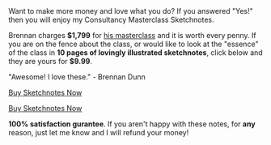 <div class="buybox">
  <span class="buyhead">Want to make more money and love what you do? If you
  answered "Yes!" then you will enjoy my Consultancy Masterclass Sketchnotes.</span><br><p class="text">Brennan charges <strong>$1,799</strong>
 for <a href="http://doubleyourfreelancingrate.com/build-a-consultancy">his masterclass</a>
and it is worth every penny. If you are on the fence about the class, or would
like to look at the "essence" of the class in <strong>10 pages of lovingly illustrated sketchnotes</strong>, click below and
they are yours for <strong>$9.99</strong>.</p>
  <p class="quote">"Awesome! I love these." - Brennan Dunn</p>
  <a class="button" href="http://gum.co/consultancyclass">Buy Sketchnotes Now</a>
  <p><a class="small" href="http://gum.co/consultancyclass">Buy Sketchnotes Now</a><p>
  <p class="small"><strong>100% satisfaction gurantee</strong>. If you aren't happy with these
  notes, for <strong>any</strong> reason, just let me know and I will refund your money!</p>
</div>